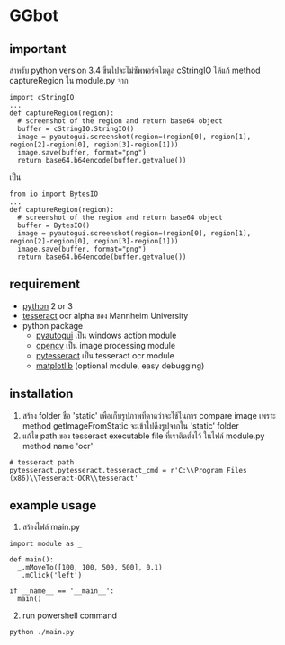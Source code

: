 # GGbot

## important

สำหรับ python version 3.4 ขึ้นไปจะไม่ซัพพอร์ตโมดูล cStringIO ให้แก้ method captureRegion ใน module.py จาก
```
import cStringIO
...
def captureRegion(region):
  # screenshot of the region and return base64 object
  buffer = cStringIO.StringIO()
  image = pyautogui.screenshot(region=(region[0], region[1], region[2]-region[0], region[3]-region[1]))
  image.save(buffer, format="png")
  return base64.b64encode(buffer.getvalue())
```
เป็น
```
from io import BytesIO
...
def captureRegion(region):
  # screenshot of the region and return base64 object
  buffer = BytesIO()
  image = pyautogui.screenshot(region=(region[0], region[1], region[2]-region[0], region[3]-region[1]))
  image.save(buffer, format="png")
  return base64.b64encode(buffer.getvalue())
```

## requirement
- [python](https://www.python.org) 2 or 3
- [tesseract](https://www.github.com/UB-Mannheim/tesseract/wiki) ocr alpha ของ Mannheim University
- python package
  - [pyautogui](https://pyautogui.readthedocs.io/en/latest/introduction.html) เป็น windows action module
  - [opencv](https://pypi.org/project/opencv-python/) เป็น image processing module
  - [pytesseract](https://pypi.org/project/pytesseract/) เป็น tesseract ocr module
  - [matplotlib](https://matplotlib.org/users/installing.html) (optional module, easy debugging)
  
## installation
1. สร้าง folder ชื่อ 'static' เพื่อเก็บรูปภาพที่คาดว่าจะใช้ในการ compare image เพราะ method getImageFromStatic จะเข้าไปดึงรูปจากใน 'static' folder
2. แก้ไข path ของ tesseract executable file ที่เราติดตั้งไว้ ในไฟล์ module.py method name 'ocr'
```
# tesseract path
pytesseract.pytesseract.tesseract_cmd = r'C:\\Program Files (x86)\\Tesseract-OCR\\tesseract'
```

## example usage
1. สร้างไฟล์ main.py
```
import module as _

def main():
  _.mMoveTo([100, 100, 500, 500], 0.1)
  _.mClick('left')

if __name__ == '__main__':
  main()
```
2. run powershell command
```
python ./main.py
```
